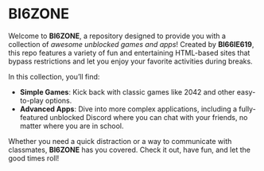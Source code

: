 # BI6ZONE

Welcome to **BI6ZONE**, a repository designed to provide you with a collection of *awesome unblocked games and apps*! Created by **BI66IE619**, this repo features a variety of fun and entertaining HTML-based sites that bypass restrictions and let you enjoy your favorite activities during breaks.

In this collection, you’ll find:

- **Simple Games**: Kick back with classic games like 2042 and other easy-to-play options.
- **Advanced Apps**: Dive into more complex applications, including a fully-featured unblocked Discord where you can chat with your friends, no matter where you are in school.

Whether you need a quick distraction or a way to communicate with classmates, **BI6ZONE** has you covered. Check it out, have fun, and let the good times roll!
